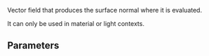 Vector field that produces the surface normal where it is evaluated.

It can only be used in material or light contexts.

## Parameters